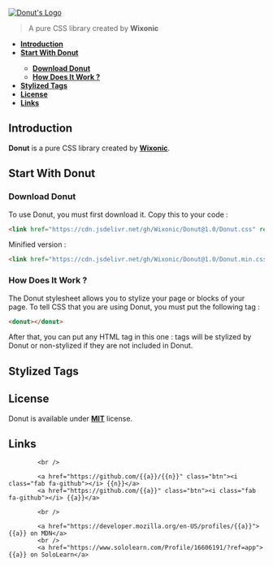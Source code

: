 [![Donut's Logo](https://cdn.jsdelivr.net/gh/Wixonic/File@5/GitHub/Donut's%20Logo.png)](https://github.com/Wixonic/Donut/)

> A pure CSS library created by **Wixonic**

<b><ul>
	<li><a href="#intro">Introduction</a></li>
	<li><a href="#start">Start With Donut</a></li>
	<ul>
		<li><a href="#download">Download Donut</a></li>
		<li><a href="#howwork">How Does It Work ?</a></li>
	</ul>
	<li><a href="#style">Stylized Tags</a></li>
	<li><a href="#license">License</a></li>
	<li><a href="#links">Links</a></li>
</ul></b>

<h2 id="intro">Introduction</h2>

**Donut** is a pure CSS library created by **[Wixonic](https://github.com/Wixonic/)**.

<h2 id="start">Start With Donut</h2>

<h3 id="download">Download Donut</h3>

To use Donut, you must first download it.
Copy this to your code :

```html
<link href="https://cdn.jsdelivr.net/gh/Wixonic/Donut@1.0/Donut.css" rel="stylesheet" />
```

Minified version :

```html
<link href="https://cdn.jsdelivr.net/gh/Wixonic/Donut@1.0/Donut.min.css" rel="stylesheet" />
```

<h3 id="howwork">How Does It Work ?</h3>

The Donut stylesheet allows you to stylize your page or blocks of your page.
To tell CSS that you are using Donut, you must put the following tag :

```html
<donut></donut>
```

After that, you can put any HTML tag in this one :
tags will be stylized by Donut or non-stylized if they are not included in Donut.

<h2 id="style">Stylized Tags</h2>

<h2 id="license">License</h2>

Donut is available under **[MIT](https://github.com/Wixonic/Donut/blob/Default/Docs/LICENSE.txt)** license.

<h2 id="links">Links</h2>
			
			<br />
			
			<a href="https://github.com/{{a}}/{{n}}" class="btn"><i class="fab fa-github"></i> {{n}}</a>
			<a href="https://github.com/{{a}}" class="btn"><i class="fab fa-github"></i> {{a}}</a>
			
			<br />
			
			<a href="https://developer.mozilla.org/en-US/profiles/{{a}}">{{a}} on MDN</a>
			<br />
			<a href="https://www.sololearn.com/Profile/16606191/?ref=app">{{a}} on SoloLearn</a>
